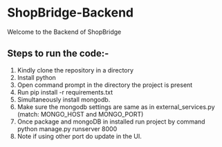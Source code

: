 # ShopBridge-Backend

Welcome to the Backend of ShopBridge

## Steps to run the code:-

1. Kindly clone the repository in a directory
2. Install python 
3. Open command prompt in the directory the project is present
4. Run pip install -r requirements.txt
5. Simultaneously install mongodb.
6. Make sure the mongodb settings are same as in external_services.py (match: MONGO_HOST and MONGO_PORT)
7. Once package and mongoDB in installed run project by command python manage.py runserver 8000
8. Note if using other port do update in the UI.
